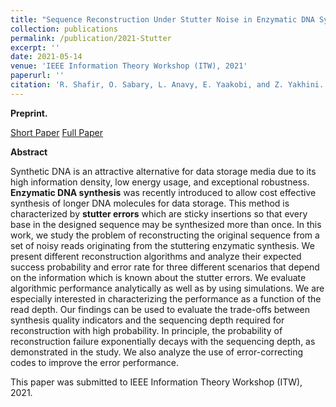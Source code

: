 ```yaml
---
title: "Sequence Reconstruction Under Stutter Noise in Enzymatic DNA Synthesis"
collection: publications
permalink: /publication/2021-Stutter
excerpt: ''
date: 2021-05-14
venue: 'IEEE Information Theory Workshop (ITW), 2021'
paperurl: ''
citation: 'R. Shafir, O. Sabary, L. Anavy, E. Yaakobi, and Z. Yakhini. "Sequence Reconstruction Under Stutter Noise in Enzymatic DNA Synthesis", IEEE Information Theory Workshop (ITW), 2021.'
---
```

**Preprint.** 

[Short Paper](https://omersabary.com/files/Stutter_Synthesis.pdf)
[Full Paper](https://omersabary.com/files/Stutter-FULL.pdf)

**Abstract** 


Synthetic DNA is an attractive alternative for data storage media due to its high information density, low energy usage, and exceptional robustness. **Enzymatic DNA synthesis** was recently introduced to allow cost effective synthesis of longer DNA molecules for data storage. This method is characterized by **stutter errors** which are sticky insertions so that every base in the designed sequence may be synthesized more than once. 
In this work, we study the problem of reconstructing the original sequence from a set of noisy reads originating from the stuttering enzymatic synthesis. We present different reconstruction algorithms and analyze their expected success probability and error rate for three different scenarios that depend on the information which is known about the stutter errors.  We evaluate algorithmic performance analytically as well as by using simulations. 
We are especially interested in characterizing the performance as a function of the read depth. Our findings can be used to evaluate the trade-offs between synthesis quality indicators and the sequencing depth required for reconstruction with high probability. In principle, the probability of reconstruction failure exponentially decays with the sequencing depth, as demonstrated in the study. We also analyze the use of error-correcting codes to improve the error performance.

This paper was submitted to IEEE Information Theory Workshop (ITW), 2021.